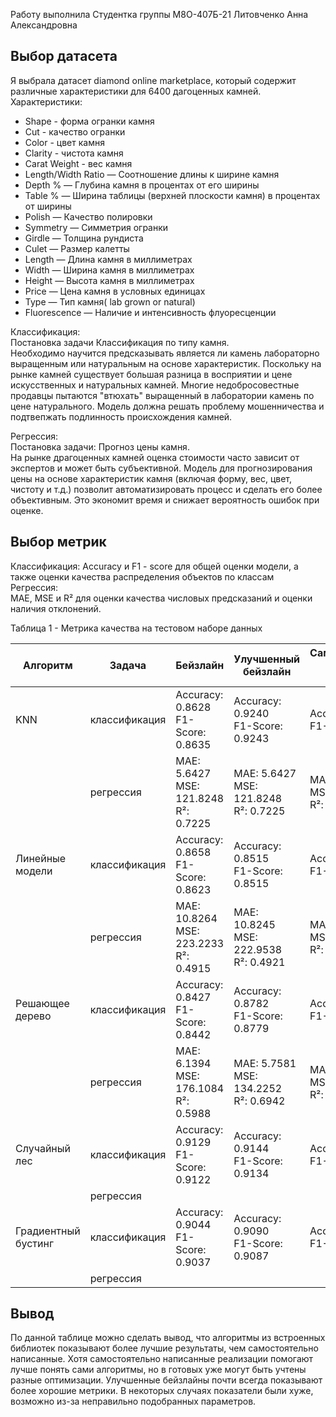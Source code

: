 Работу выполнила
Студентка группы М8О-407Б-21
Литовченко Анна Александровна

## Выбор датасета
Я выбрала датасет diamond online marketplace, который содержит различные характеристики для 6400 дагоценных камней.  
Характеристики:  
* Shape - форма огранки камня  
* Cut - качество огранки
* Color - цвет камня
* Clarity - чистота камня
* Carat Weight - вес камня 
* Length/Width Ratio — Соотношение длины к ширине камня  
* Depth % — Глубина камня в процентах от его ширины  
* Table % — Ширина таблицы (верхней плоскости камня) в процентах от ширины  
* Polish — Качество полировки  
* Symmetry — Симметрия огранки  
* Girdle — Толщина рундиста  
* Culet — Размер калетты  
* Length — Длина камня в миллиметрах  
* Width — Ширина камня в миллиметрах  
* Height — Высота камня в миллиметрах  
* Price — Цена камня в условных единицах  
* Type — Тип камня( lab grown or natural)
* Fluorescence — Наличие и интенсивность флуоресценции

Классификация:  
Постановка задачи Классификация по типу камня.  
Необходимо научится предсказывать является ли камень лабораторно выращенным или натуральным на основе характеристик. Поскольку на рынке камней существует большая разница в восприятии и цене искусственных и натуральных камней. Многие недобросовестные продавцы пытаются "втюхать" выращенный в лаборатории камень по цене натурального. Модель должна решать проблему мошенничества и подтвепжать подлинность происхождения камней.

Регрессия:  
Постановка задачи: Прогноз цены камня.  
На рынке драгоценных камней оценка стоимости часто зависит от экспертов и может быть субъективной. Модель для прогнозирования цены на основе характеристик камня (включая форму, вес, цвет, чистоту и т.д.) позволит автоматизировать процесс и сделать его более объективным. Это экономит время и снижает вероятность ошибок при оценке.  

## Выбор метрик  
Классификация: 
Accuracy и F1 - score для общей оценки модели, а также оценки качества распределения объектов по классам  
Регрессия:  
MAE, MSE и R² для оценки качества числовых предсказаний и оценки наличия отклонений.  


Таблица 1 - Метрика качества на тестовом наборе данных

| Алгоритм            | Задача        | Бейзлайн                         | Улучшенный бейзлайн                | Самостоятельная реализация алгоритма                                   |
|---------------------|---------------|----------------------------------|------------------------------------|------------------------------------------------------------------------|
| KNN                 | классификация | Accuracy: 0.8628<br>F1-Score: 0.8635 | Accuracy: 0.9240<br>F1-Score: 0.9243 | Accuracy: 0.8743<br>F1-Score: 0.8748                                       |
|                     | регрессия     | MAE: 5.6427<br> MSE: 121.8248<br>R²: 0.7225  | MAE: 5.6427<br> MSE: 121.8248<br>R²: 0.7225             | MAE: 5.6422<br> MSE: 121.8234<br>R²: 0.7225                                                  |
| Линейные модели     | классификация | Accuracy: 0.8658<br>F1-Score: 0.8623   | Accuracy: 0.8515<br>F1-Score: 0.8515         | Accuracy: 0.8013<br>F1-Score: 0.8000                                                      |
|                     | регрессия     | MAE: 10.8264<br> MSE: 223.2233<br>R²: 0.4915  | MAE: 10.8245<br> MSE: 222.9538<br>R²: 0.4921   | MAE: 10.9413<br> MSE: 230.0575<br>R²: 0.4759      |
| Решающее дерево     | классификация | Accuracy: 0.8427<br>F1-Score: 0.8442                | Accuracy: 0.8782<br>F1-Score: 0.8779                   | Accuracy: 0.8000<br>F1-Score: 0.8057                                                      |
|                     | регрессия     |MAE: 6.1394<br> MSE: 176.1084<br>R²: 0.5988    | MAE: 5.7581<br> MSE: 134.2252<br>R²: 0.6942|MAE: 5.9423<br> MSE: 153.1897<br>R²: 0.6510                                                              |
| Случайный лес       | классификация | Accuracy: 0.9129<br>F1-Score: 0.9122                 | Accuracy: 0.9144<br>F1-Score: 0.9134    | Accuracy: 0.8000<br>F1-Score: 0.8057                                                     |
|                     | регрессия     |      |          |                                           |
| Градиентный бустинг | классификация | Accuracy: 0.9044<br>F1-Score: 0.9037   | Accuracy: 0.9090<br>F1-Score: 0.9087       | Accuracy: 0.7579<br>F1-Score: 0.7265 |
|                     | регрессия     |                       |                           |          |

## Вывод
По данной таблице можно сделать вывод, что алгоритмы из встроенных библиотек показывают более лучшие результаты, чем самостоятельно написанные. Хотя самостоятельно написанные реализации помогают лучше понять сами алгоритмы, но в готовых уже могут быть учтены разные оптимизации. Улучшенные бейзлайны почти всегда показывают более хорошие метрики. В некоторых случаях показатели были хуже, возможно из-за неправильно подобранных параметров.
